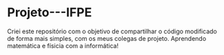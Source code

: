 # Projeto---IFPE
Criei este repositório com o objetivo de compartilhar o código modificado de forma mais simples, com os meus colegas de projeto. Aprendendo matemática e físicia com a informática!
